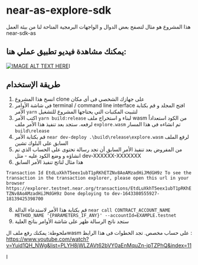 # near-as-explore-sdk

هذا المشروع هو مثال لتصفح بعض الدوال و الواجهات البرمجية المتاحة لنا من بيئة العمل near-sdk-as

## يمكنك مشاهدة فيديو تطبيق عملي هنا:

[![IMAGE ALT TEXT HERE](https://img.youtube.com/vi/wdoWmSmaSLI/0.jpg)](https://www.youtube.com/watch?v=wdoWmSmaSLI)ا
## طريقة الإستخدام

1. انسخ هذا المشروع clone على جهازك الشخصي فى أى مكان
2. فى شاشة الأوامر terminal /  command line interface  افتح المجلد و قم بكتابة الأمر   `yarn`  لتثبيت المكتبات التي يحتاجها المشروع للتشغيل
3. اكتب الأمر `yarn build:release` لبناء و استخراج ملف wasm من الكود استعداداً لرفعه. ستجد بعد تنفيذ هذا الأمر ملف `explore.wasm` تم انشاءه فى هذا المسار `build\release` 
4. قم بكتابة الأمر `near dev-deploy .\build\release\explore.wasm` لرفع الملف السابق على البلوك تشين 
5. من المفروض بعد تنفيذ الأمر السابق أن تجد رسالة تحتوى على الحساب الذي تم انشاؤه و وضع الكود عليه - مثل dev-XXXXXX-XXXXXXX 
6. هذا مثال لناتج تنفيذ الأمر السابق

`Transaction Id EtdLuXkhT5eex1ubT1pRKhETZNv8AoAMzadHiJMdGH9z
To see the transaction in the transaction explorer, please open this url in your browser
https://explorer.testnet.near.org/transactions/EtdLuXkhT5eex1ubT1pRKhETZNv8AoAMzadHiJMdGH9z
Done deploying to dev-1643380555927-18139425398700
` 

8. قم بكتابة هذا الأمر لاستدعاء الدالة `near call CONTRACT_ACCOUNT_NAME METHOD_NAME '{PARAMETERS_IF_ANY}' --accountId=EXAMPLE.testnet`  
9. ستجد ناتج الرسالة ظهر على شاشة الأوامر بناتج العلية 

ملحوطة: يمكنك رفع ملف الwasm على حساب مخصص. تجد الخطوات فى هذا الرابظ  : https://www.youtube.com/watch?v=Yuid1QH_NWg&list=PLYH8jWLZAVt62bVY0aEnMquZn-jpTZPhQ&index=11


ا


